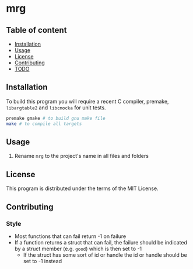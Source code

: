 # mrg

## Table of content

- [Installation](#Installation)
- [Usage](#Usage)
- [License](#License)
- [Contributing](#Contributing)
- [TODO](#TODO)

## Installation

To build this program you will require a recent C compiler, premake, `libargtable2` and `libcmocka` for unit tests.

```sh
premake gmake # to build gnu make file 
make # to compile all targets 
```

## Usage

1) Rename `mrg` to the project's name in all files and folders 

## License

This program is distributed under the terms of the MIT License.

## Contributing

### Style 

- Most functions that can fail return -1 on failure 
- If a function returns a struct that can fail, the failure should be indicated by a struct member (e.g. `good`) which is then set to -1
    - If the struct has some sort of id or handle the id or handle should be set to -1 instead
